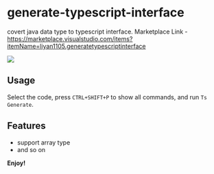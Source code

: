 # generate-typescript-interface

covert java data type to typescript interface.
Marketplace Link - https://marketplace.visualstudio.com/items?itemName=liyan1105.generatetypescriptinterface

![](https://user-images.githubusercontent.com/41133584/71400570-25e7a080-261f-11ea-81a2-6c8216cf094b.gif)

## Usage

Select the code, press `CTRL+SHIFT+P` to show all commands, and run `Ts Generate`.

## Features

- support array type
- and so on

**Enjoy!**
